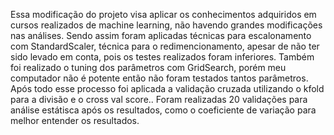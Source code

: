 Essa modificação do projeto visa aplicar os conhecimentos adquiridos em cursos realizados de machine learning, não havendo grandes modificações nas análises. Sendo assim foram aplicadas técnicas para escalonamento com StandardScaler, técnica para o redimencionamento, apesar de não ter sido levado em conta, pois os testes realizados foram inferiores. Também foi realizado o tuning dos parâmetros com GridSearch, porém meu computador não é potente então não foram testados tantos parâmetros. Após todo esse processo foi aplicada a validação cruzada utilizando o kfold para a divisão e o cross val score.. Foram realizadas 20 validações para análise estátisca após os resultados, como o coeficiente de variação para melhor entender os resultados.
